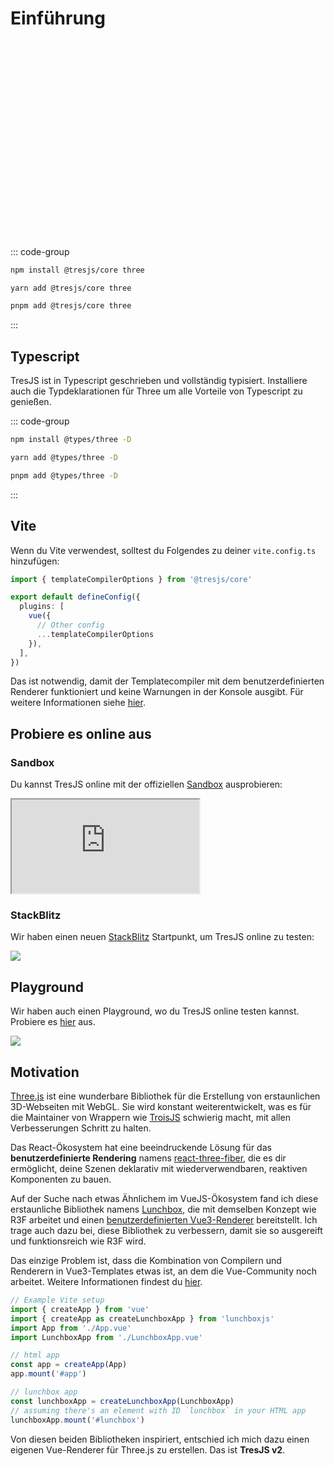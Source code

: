 # Einführung

<ClientOnly>
    <div style="aspect-ratio: 16/9; height: auto; margin: 2rem 0; border-radius: 8px; overflow:hidden;">
      <FirstScene />
    </div>
</ClientOnly>

::: code-group

```bash [npm]
npm install @tresjs/core three
```

```bash [yarn]
yarn add @tresjs/core three
```

```bash [pnpm]
pnpm add @tresjs/core three
```

:::

## Typescript

TresJS ist in Typescript geschrieben und vollständig typisiert. Installiere auch die Typdeklarationen für Three um alle Vorteile von Typescript zu genießen.

::: code-group

```bash [npm]
npm install @types/three -D
```

```bash [yarn]
yarn add @types/three -D
```

```bash [pnpm]
pnpm add @types/three -D
```

:::

## Vite

Wenn du Vite verwendest, solltest du Folgendes zu deiner `vite.config.ts` hinzufügen:

```ts
import { templateCompilerOptions } from '@tresjs/core'

export default defineConfig({
  plugins: [
    vue({
      // Other config
      ...templateCompilerOptions
    }),
  ],
})
```

Das ist notwendig, damit der Templatecompiler mit dem benutzerdefinierten Renderer funktioniert und keine Warnungen in der Konsole ausgibt. Für weitere Informationen siehe [hier](/de/guide/troubleshooting.html).


## Probiere es online aus

### Sandbox

Du kannst TresJS online mit der offiziellen [Sandbox](https://play.tresjs.org/) ausprobieren:

<iframe src="https://play.tresjs.org/" class="w-full rounded shadow-lg outline-none border-none aspect-4/3"></iframe>

### StackBlitz

Wir haben einen neuen [StackBlitz](https://stackblitz.com/) Startpunkt, um TresJS online zu testen:

![](/stackblitz-starter.png)

<StackBlitzEmbed projectId="tresjs-basic" />

## Playground

Wir haben auch einen Playground, wo du TresJS online testen kannst. Probiere es [hier](https://playground.tresjs.org/) aus.

![](/playground.png)

## Motivation

[Three.js](https://threejs.org/) ist eine wunderbare Bibliothek für die Erstellung von erstaunlichen 3D-Webseiten mit WebGL. Sie wird konstant weiterentwickelt, was es für die Maintainer von Wrappern wie [TroisJS](https://troisjs.github.io/) schwierig macht, mit allen Verbesserungen Schritt zu halten.

Das React-Ökosystem hat eine beeindruckende Lösung für das **benutzerdefinierte Rendering** namens [react-three-fiber](https://docs.pmnd.rs/react-three-fiber), die es dir ermöglicht, deine Szenen deklarativ mit wiederverwendbaren, reaktiven Komponenten zu bauen.

Auf der Suche nach etwas Ähnlichem im VueJS-Ökosystem fand ich diese erstaunliche Bibliothek namens [Lunchbox](https://github.com/breakfast-studio/lunchboxjs), die mit demselben Konzept wie R3F arbeitet und einen [benutzerdefinierten Vue3-Renderer](https://vuejs.org/api/custom-renderer.html) bereitstellt. Ich trage auch dazu bei, diese Bibliothek zu verbessern, damit sie so ausgereift und funktionsreich wie R3F wird.

Das einzige Problem ist, dass die Kombination von Compilern und Renderern in Vue3-Templates etwas ist, an dem die Vue-Community noch arbeitet. Weitere Informationen findest du [hier](https://github.com/vuejs/vue-loader/pull/1645).

```ts
// Example Vite setup
import { createApp } from 'vue'
import { createApp as createLunchboxApp } from 'lunchboxjs'
import App from './App.vue'
import LunchboxApp from './LunchboxApp.vue'

// html app
const app = createApp(App)
app.mount('#app')

// lunchbox app
const lunchboxApp = createLunchboxApp(LunchboxApp)
// assuming there's an element with ID `lunchbox` in your HTML app
lunchboxApp.mount('#lunchbox')
```

Von diesen beiden Bibliotheken inspiriert, entschied ich mich dazu einen eigenen Vue-Renderer für Three.js zu erstellen. Das ist **TresJS v2**.
